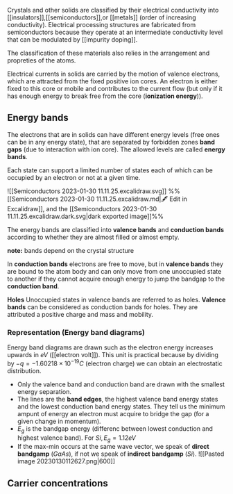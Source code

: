 Crystals and other solids are classified by their electrical conductivity into [[insulators]],[[semiconductors]],or [[metals]] (order of increasing conductivity). Electrical processing structures are fabricated from semiconductors because they operate at an intermediate conductivity level that can be modulated by [[impurity doping]]. 

The classification of these materials also relies in the arrangement and propreties of the atoms. 

Electrical currents in solids are carried by the motion of valence electrons, which are attracted from the fixed positive ion cores. An electron is either fixed to this core or mobile and contributes to the current flow (but only if it has enough energy to break free from the core (**ionization energy**)).

## Energy bands

The electrons that are in solids can have different energy levels (free ones can be in any energy state), that are separated by forbidden zones **band gaps** (due to interaction with ion core).  The allowed levels are called **energy bands**. 

Each state can support a limited number of states each of which can be occupied by an electron or not at a given time.

![[Semiconductors 2023-01-30 11.11.25.excalidraw.svg]]
%%[[Semiconductors 2023-01-30 11.11.25.excalidraw.md|🖋 Edit in Excalidraw]], and the [[Semiconductors 2023-01-30 11.11.25.excalidraw.dark.svg|dark exported image]]%%


The energy bands are classified into **valence bands** and **conduction bands** according to whether they are almost filled or almost empty.

**note:** bands depend on the crystal structure

In **conduction bands** electrons are free to move, but in **valence bands** they are bound to the atom body and can only move from one unoccupied state to another if they cannot acquire enough energy to jump the bandgap to the **conduction band**. 

**Holes**
Unoccupied states in valence bands are referred to as holes. **Valence bands** can be considered as conduction bands for holes. They are attributed a positive charge and mass and mobility.

### Representation (Energy band diagrams)

Energy band diagrams are drawn such as the electron energy increases upwards in $eV$ ([[electron volt]]). This unit is practical because by dividing by $-q = -1.60218 \times 10^{-19}C$ (electron charge) we can obtain an electrostatic distribution. 

- Only the valence band and conduction band are drawn with the smallest energy separation. 
- The lines are the **band edges**, the highest valence band energy states and the lowest conduction band energy states. They tell us the minimum ampunt of energy an electron must acquire to bridge the gap (for a given change in momentum). 
- $E_{g}$ is the bandgap energy (differenc between lowest conduction and highest valence band). For $Si, E_{g}=1.12eV$
- If the max-min occurs at the same wave vector, we speak of **direct bandgamp** ($GaAs$), if not we speak of **indirect bandgamp** ($Si$). 
![[Pasted image 20230130112627.png|600]]


## Carrier concentrations


